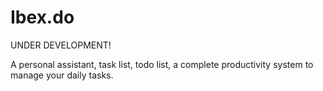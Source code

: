 # Ibex.do

UNDER DEVELOPMENT!

A personal assistant, task list, todo list, a complete productivity system to manage your daily tasks.
